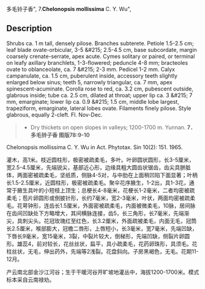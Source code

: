 多毛铃子香",
7.**Chelonopsis mollissima** C. Y. Wu",

## Description
Shrubs ca. 1 m tall, densely pilose. Branches subterete. Petiole 1.5-2.5 cm; leaf blade ovate-orbicular, 3-5 &amp;#215; 2.5-4.5 cm, base subcordate, margin coarsely crenate-serrate, apex acute. Cymes solitary or paired, or terminal on leafy axillary branchlets, 1-3-flowered; peduncle 4-8 mm; bracteoles ovate to oblanceolate, ca. 7 &amp;#215; 2-3 mm. Pedicel 1-2 mm. Calyx campanulate, ca. 1.5 cm, puberulent inside, accessory teeth slightly enlarged below sinus; teeth 5, narrowly triangular, ca. 7 mm, apex spinescent-acuminate. Corolla rose to red, ca. 3.2 cm, pubescent outside, glabrous inside; tube ca. 2.5 cm, dilated at throat; upper lip ca. 3 &amp;#215; 7 mm, emarginate; lower lip ca. 0.9 &amp;#215; 1.5 cm, middle lobe largest, trapeziform, emarginate, lateral lobes ovate. Filaments finely pilose. Style glabrous, equally 2-cleft. Fl. Nov-Dec.

> * Dry thickets on open slopes in valleys; 1200-1700 m. Yunnan.
**7．多毛铃子香 图版78:9-10**

Chelonopsis mollissima C. Y. Wu in Act. Phytotax. Sin 10(2): 151. 1965.

灌木，高1米。枝近圆柱形，极密被疏柔毛，多叶。叶卵圆状圆形，长3-5厘米，宽2.5-4.5厘米，先端锐尖，基部近心形，边缘具粗大圆齿状锯齿，齿尖具胼胝体，两面密被疏柔毛，坚纸质，侧脉4-5对，与中肋在上面稍凹陷下面显著；叶柄长1.5-2.5厘米，近圆柱形，极密被疏柔毛。聚伞花序腋生，1-2出，具1-3花，通常于腋生具叶的小短枝上顶生；总梗长4-8毫米，花梗长1-2毫米，二者均密被疏柔毛；苞片卵圆形或倒披针形，长约7毫米，宽2-3毫米，叶状，两面均密被疏柔毛。花萼钟形，连齿长1.5厘米，外面密被疏柔毛，内面被微柔毛，10脉，居间脉在齿间凹缺处下方略增大，其间横脉连接，齿5，长三角形，长7毫米，先端渐尖，具刺尖头。花冠玫瑰红至红色，长3.2厘米，外面疏被柔毛，内面无毛，冠筒长2.5厘米，喉部膨大，冠檐二唇形，上唇短小，长3毫米，宽7毫米，先端凹缺，下唇长9毫米，宽15毫米，3裂，中裂片较大，倒梯形，先端凹缺，侧裂片卵圆形。雄蕊4，前对较长，花丝丝状，扁平，具小疏柔毛，花药卵珠形，具须毛。花柱丝状，无毛，伸出药外，先端等2浅裂。花盘斜向。子房黑褐色，无毛。花期11-12月。

产云南北部金沙江河谷；生于干暖河谷开旷坡地灌丛中，海拔1200-1700米。模式标本采自云南禄劝。
